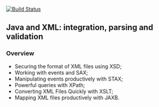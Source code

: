 [![Build Status](https://travis-ci.com/rafael-pieri/xml-alura.svg?branch=master)](https://travis-ci.com/rafael-pieri/xml-alura)

## Java and XML: integration, parsing and validation

### Overview
* Securing the format of XML files using XSD;
* Working with events and SAX;
* Manipulating events productively with STAX;
* Powerful queries with XPath;
* Converting XML Files Quickly with XSLT;
* Mapping XML files productively with JAXB.
